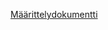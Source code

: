 [Määrittelydokumentti](https://github.com/kirsihel/ot-harjoitustyo/blob/master/dokumentaatio/m%C3%A4%C3%A4rittelydokumentti.md)
